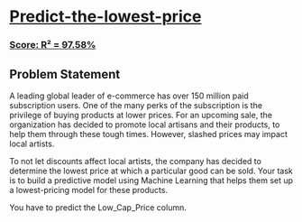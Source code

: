 # [Predict-the-lowest-price](https://www.hackerearth.com/practice/machine-learning/machine-learning-algorithms/beginners-guide-regression-analysis-plot-interpretations/practice-problems/machine-learning/predict-the-lowest-price-8-9ffabe00/)
### [Score: R² = 97.58%](https://github.com/AlexMattyou/ProblemSolving/blob/main/HackerEarth/Machine-Learning/Predict-the-lowest-price/Model.ipynb)
## Problem Statement
A leading global leader of e-commerce has over 150 million paid subscription users. One of the many perks of the subscription is the privilege of buying products at lower prices. For an upcoming sale, the organization has decided to promote local artisans and their products, to help them through these tough times. However, slashed prices may impact local artists.

To not let discounts affect local artists, the company has decided to determine the lowest price at which a particular good can be sold. Your task is to build a predictive model using Machine Learning that helps them set up a lowest-pricing model for these products.

You have to predict the Low_Cap_Price column.

